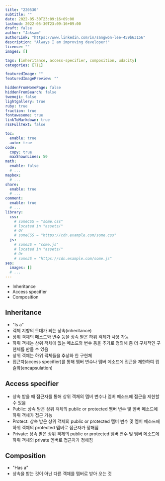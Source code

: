 ```yaml
---
title: "220530"
subtitle: ""
date: 2022-05-30T23:09:16+09:00
lastmod: 2022-05-30T23:09:16+09:00
draft: false
author: "Jaksam"
authorLink: "https://www.linkedin.com/in/sangwon-lee-459b63156"
description: "Always I am improving developer!"
license: ""
images: []

tags: [inheritance, access-specifier, composition, udacity]
categories: [TIL]

featuredImage: ""
featuredImagePreview: ""

hiddenFromHomePage: false
hiddenFromSearch: false
twemoji: false
lightgallery: true
ruby: true
fraction: true
fontawesome: true
linkToMarkdown: true
rssFullText: false

toc:
  enable: true
  auto: true
code:
  copy: true
  maxShownLines: 50
math:
  enable: false
  # ...
mapbox:
  # ...
share:
  enable: true
  # ...
comment:
  enable: true
  # ...
library:
  css:
    # someCSS = "some.css"
    # located in "assets/"
    # Or
    # someCSS = "https://cdn.example.com/some.css"
  js:
    # someJS = "some.js"
    # located in "assets/"
    # Or
    # someJS = "https://cdn.example.com/some.js"
seo:
  images: []
  # ...
---
```

* Inheritance
* Access specifier
* Composition
<!--more-->

## Inheritance
* "Is a"
* 객체 지향의 토대가 되는 상속(inheritance)
* 상위 객체의 메소드와 변수 등을 상속 받은 하위 객체가 사용 가능
* 하위 객체는 상위 객체에 없는 메소드와 변수 등을 추가로 정의해 좀 더 구체적인 구현체를 만들 수 있음
* 상위 객체는 하위 객체들을 추상화 한 구현체
* 접근자(access specifier)를 통해 멤버 변수나 멤버 메소드에 접근을 제한하여 캡슐화(encapsulation)

## Access specifier
* 상속 받을 때 접근자를 통해 상위 객체의 멤버 변수나 멤버 메소드에 접근을 제한할 수 있음
* Public: 상속 받은 상위 객체의 public or protected 멤버 변수 및 멤버 메소드에 하위 객체가 접근 가능
* Protect: 상속 받은 상위 객체의 public or protected 멤버 변수 및 멤버 메소드에 하위 객체의 protected 멤버로 접근자가 정해짐
* Private: 상속 받은 상위 객체의 public or protected 멤버 변수 및 멤버 메소드에 하위 객체의 private 멤버로 접근자가 정해짐

## Composition
* "Has a"
* 상속을 받는 것이 아닌 다른 객체를 멤버로 받아 오는 것
